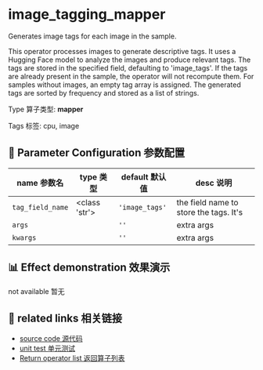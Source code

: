 # image_tagging_mapper

Generates image tags for each image in the sample.

This operator processes images to generate descriptive tags. It uses a Hugging Face
model to analyze the images and produce relevant tags. The tags are stored in the
specified field, defaulting to 'image_tags'. If the tags are already present in the
sample, the operator will not recompute them. For samples without images, an empty tag
array is assigned. The generated tags are sorted by frequency and stored as a list of
strings.

Type 算子类型: **mapper**

Tags 标签: cpu, image

## 🔧 Parameter Configuration 参数配置
| name 参数名 | type 类型 | default 默认值 | desc 说明 |
|--------|------|--------|------|
| `tag_field_name` | <class 'str'> | `'image_tags'` | the field name to store the tags. It's |
| `args` |  | `''` | extra args |
| `kwargs` |  | `''` | extra args |

## 📊 Effect demonstration 效果演示
not available 暂无

## 🔗 related links 相关链接
- [source code 源代码](../../../data_juicer/ops/mapper/image_tagging_mapper.py)
- [unit test 单元测试](../../../tests/ops/mapper/test_image_tagging_mapper.py)
- [Return operator list 返回算子列表](../../Operators.md)